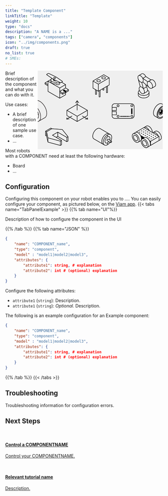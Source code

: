 ```yaml
---
title: "Template Component"
linkTitle: "Template"
weight: 10
type: "docs"
description: "A NAME is a ..."
tags: ["camera", "components"]
icon: "../img/components.png"
draft: true
no_list: true
# SMEs:
---
```


<img src="../../img/components.png"  style="float:right" alt="Component picture" width="400" />

Brief description of the component and what you can do with it.

Use cases:

- A brief description of one sample use case.
- ...

Most robots with a COMPONENT need at least the following hardware:

- Board
- ...

## Configuration

Configuring this component on your robot enables you to ....
You can easily configure your component, as pictured below, on the [Viam app](https://app.viam.com/).
{{< tabs name="TabPanelExample" >}}
{{% tab name="UI"%}}

Description of how to configure the component in the UI

{{% /tab %}}
{{% tab name="JSON" %}}

```json
{
    "name": "COMPONENT_name",
    "type": "component",
    "model" : "model1|model2|model3",
    "attributes": {
        "attribute1": string, # explanation
        "attribute2": int # (optional) explanation
    }
}
```

Configure the following attributes:

- `attribute1` (`string`): Description.
- `attribute1` (`string`): *Optional.* Description.

The following is an example configuration for an Example component:

```json
{
    "name": "COMPONENT_name",
    "type": "component",
    "model" : "model1|model2|model3",
    "attributes": {
        "attribute1": string, # explanation
        "attribute2": int # (optional) explanation
    }
}
```

{{% /tab %}}
{{< /tabs >}}

## Troubleshooting

Troubleshooting information for configuration errors.

## Next Steps

<div class="container text-center td-max-width-on-larger-screens">
  <div class="row">
    <div class="col hover-card">
        <a href="control-a-component">
            <br>
            <h4 style="text-align: left; margin-left: 0px;">Control a COMPONENTNAME</h4>
            <p style="text-align: left;">Control your COMPONENTNAME.</p>
        <a>
    </div>
    <div class="col hover-card">
        <a href="install">
            <br>
            <h4 style="text-align: left; margin-left: 0px;">Relevant tutorial name</h4>
            <p style="text-align: left;">Description.</p>
        </a>
    </div>
  </div>
</div>
